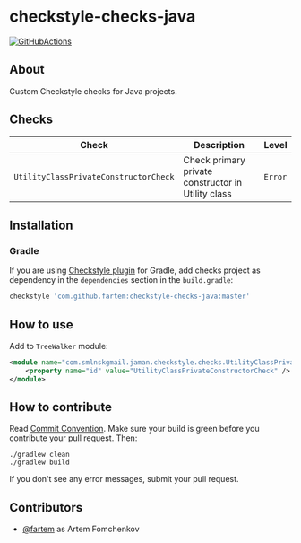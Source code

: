 # checkstyle-checks-java

[![GitHubActions](https://github.com/fartem/checkstyle-checks-java/workflows/Build/badge.svg)](https://github.com/fartem/checkstyle-checks-java/actions?query=workflow%3ABuild)

## About

Custom Checkstyle checks for Java projects.

## Checks

| Check | Description | Level |
| --- | --- | --- |
| `UtilityClassPrivateConstructorCheck` | Check primary private constructor in Utility class | `Error` |

## Installation

### Gradle

If you are using [Checkstyle plugin](https://docs.gradle.org/current/userguide/checkstyle_plugin.html) for Gradle, add checks project as dependency in the `dependencies` section in the `build.gradle`:

```groovy
checkstyle 'com.github.fartem:checkstyle-checks-java:master'
```

## How to use

Add to `TreeWalker` module:

```xml
<module name="com.smlnskgmail.jaman.checkstyle.checks.UtilityClassPrivateConstructorCheck">
    <property name="id" value="UtilityClassPrivateConstructorCheck" />
</module>
```

## How to contribute

Read [Commit Convention](https://github.com/fartem/repository-rules/blob/master/commit-convention/COMMIT_CONVENTION.md). Make sure your build is green before you contribute your pull request. Then:

```shell
./gradlew clean
./gradlew build
```

If you don't see any error messages, submit your pull request.

## Contributors

- [@fartem](https://github.com/fartem) as Artem Fomchenkov

